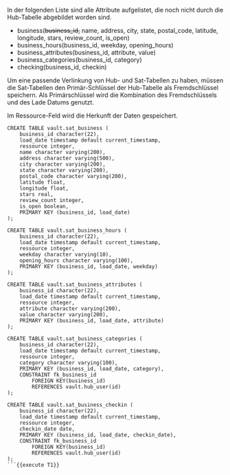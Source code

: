 In der folgenden Liste sind alle Attribute aufgelistet, die noch nicht durch die Hub-Tabelle abgebildet worden sind.

- business(~~business_id,~~ name, address, city, state, postal_code, latitude, longitude, stars, review_count, is_open)
- business_hours(business_id, weekday, opening_hours)
- business_attributes(business_id, attribute, value)
- business_categories(business_id, category)
- checking(business_id, checkin)

Um eine passende Verlinkung von Hub- und Sat-Tabellen zu haben, müssen die Sat-Tabellen den Primär-Schlüssel der Hub-Tabelle als Fremdschlüssel speichern. Als Primärschlüssel wird die Kombination des Fremdschlüssels und des Lade Datums genutzt.

Im Ressource-Feld wird die Herkunft der Daten gespeichert.

```
CREATE TABLE vault.sat_business (
    business_id character(22),
    load_date timestamp default current_timestamp,
    ressource integer,
    name character varying(200),
    address character varying(500),
    city character varying(200),
    state character varying(200),
    postal_code character varying(200),
    latitude float,
    longitude float,
    stars real,
    review_count integer,
    is_open boolean,
    PRIMARY KEY (business_id, load_date)
);

CREATE TABLE vault.sat_business_hours (
    business_id character(22),
    load_date timestamp default current_timestamp,
    ressource integer,
    weekday character varying(10),
    opening_hours character varying(100),
    PRIMARY KEY (business_id, load_date, weekday)
);

CREATE TABLE vault.sat_business_attributes (
    business_id character(22),
    load_date timestamp default current_timestamp,
    ressource integer,
    attribute character varying(200),
    value character varying(200),
    PRIMARY KEY (business_id, load_date, attribute)
);

CREATE TABLE vault.sat_business_categories (
    business_id character(22),
    load_date timestamp default current_timestamp,
    ressource integer,
    category character varying(100),
    PRIMARY KEY (business_id, load_date, category),
    CONSTRAINT fk_business_id
        FOREIGN KEY(business_id) 
        REFERENCES vault.hub_user(id)
);

CREATE TABLE vault.sat_business_checkin (
    business_id character(22),
    load_date timestamp default current_timestamp,
    ressource integer,
    checkin_date date,
    PRIMARY KEY (business_id, load_date, checkin_date),
    CONSTRAINT fk_business_id
        FOREIGN KEY(business_id) 
        REFERENCES vault.hub_user(id)
);
```{{execute T1}}